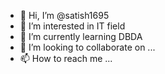 - 👋 Hi, I’m @satish1695
- 👀 I’m interested in IT field 
- 🌱 I’m currently learning DBDA
- 💞️ I’m looking to collaborate on ...
- 📫 How to reach me ...

<!---
satish1695/satish1695 is a ✨ special ✨ repository because its `README.md` (this file) appears on your GitHub profile.
You can click the Preview link to take a look at your changes.
--->
